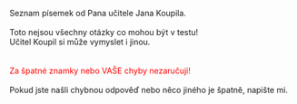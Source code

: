 Seznam písemek od Pana učitele Jana Koupila. 
\
\
Toto nejsou všechny otázky co mohou být v testu! \
Učitel Koupil si může vymyslet i jinou. \
\
\
<span style="color:red;">Za špatné znamky nebo VAŠE chyby nezaručuji!</span>
\
\
Pokud jste našli chybnou odpověď nebo něco jiného je špatně, napište mi.
